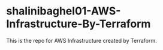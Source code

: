 # shalinibaghel01-AWS-Infrastructure-By-Terraform
This is the repo for AWS Infrastructure created by Terraform.
